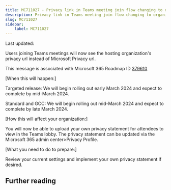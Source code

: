```yaml
---
title: MC711027 - Privacy link in Teams meeting join flow changing to organization's privacy statement
description: Privacy link in Teams meeting join flow changing to organization's privacy statement
slug: MC711027
sidebar:
    label: MC711027
---
```



Last updated: 

<p style="">Users joining Teams meetings will now see the hosting organization's privacy url instead of Microsoft Privacy url.</p>
<p>This message is associated with Microsoft 365 Roadmap ID <a href="https://www.microsoft.com/microsoft-365/roadmap?rtc=1%26filters=&amp;searchterms=379610" target="_blank">379610</a></p>
<p>[When this will happen:]</p><p>Targeted release: We will begin rolling out early March 2024 and expect to complete by mid-March 2024.
</p><p>Standard and GCC: We will begin rolling out mid-March 2024 and expect to complete by late March 2024.
</p><p>[How this will affect your organization:]<br></p>

<p>You will now be able to upload your own privacy statement for attendees to view in the Teams lobby. The privacy statement can be updated via the Microsoft 365 admin center&gt;Privacy Profile.</p><p>[What you need to do to prepare:]</p><p>Review your current settings and implement your own privacy statement if desired.</p>

## Further reading
